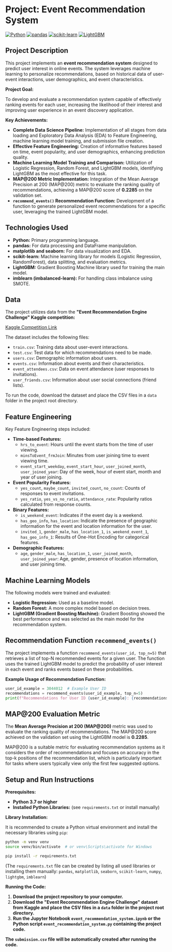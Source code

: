 
# Project: Event Recommendation System

[![Python](https://img.shields.io/badge/Python-3.7+-blue.svg)](https://www.python.org/)
[![pandas](https://img.shields.io/badge/pandas-1.1+-green.svg)](https://pandas.pydata.org/)
[![scikit-learn](https://img.shields.io/badge/scikit--learn-0.23+-orange.svg)](https://scikit-learn.org/stable/)
[![LightGBM](https://img.shields.io/badge/LightGBM-3.0+-lightgreen.svg)](https://lightgbm.readthedocs.io/en/latest/)

## Project Description

This project implements an **event recommendation system** designed to predict user interest in online events. The system leverages machine learning to personalize recommendations, based on historical data of user-event interactions, user demographics, and event characteristics.

**Project Goal:**

To develop and evaluate a recommendation system capable of effectively ranking events for each user, increasing the likelihood of their interest and improving user experience in an event discovery application.

**Key Achievements:**

* **Complete Data Science Pipeline:** Implementation of all stages from data loading and Exploratory Data Analysis (EDA) to Feature Engineering, machine learning model training, and submission file creation.
* **Effective Feature Engineering:** Creation of informative features based on time, event popularity, and user demographics, enhancing prediction quality.
* **Machine Learning Model Training and Comparison:**  Utilization of Logistic Regression, Random Forest, and LightGBM models, identifying LightGBM as the most effective for this task.
* **MAP@200 Metric Implementation:** Integration of the Mean Average Precision at 200 (MAP@200) metric to evaluate the ranking quality of recommendations, achieving a MAP@200 score of **0.2285** on the validation set.
* **`recommend_events()` Recommendation Function:** Development of a function to generate personalized event recommendations for a specific user, leveraging the trained LightGBM model.

## Technologies Used

* **Python:** Primary programming language.
* **pandas:** For data processing and DataFrame manipulation.
* **matplotlib and seaborn:** For data visualization and EDA.
* **scikit-learn:** Machine learning library for models (Logistic Regression, RandomForest), data splitting, and evaluation metrics.
* **LightGBM:** Gradient Boosting Machine library used for training the main model.
* **imblearn (imbalanced-learn):** For handling class imbalance using SMOTE.

## Data

The project utilizes data from the **"Event Recommendation Engine Challenge" Kaggle competition:**

[Kaggle Competition Link](https://www.kaggle.com/competitions/event-recommendation-engine-challenge)

The dataset includes the following files:

* `train.csv`: Training data about user-event interactions.
* `test.csv`: Test data for which recommendations need to be made.
* `users.csv`: Demographic information about users.
* `events.csv`: Information about events and their characteristics.
* `event_attendees.csv`: Data on event attendance (user responses to invitations).
* `user_friends.csv`: Information about user social connections (friend lists).

To run the code, download the dataset and place the CSV files in a `data` folder in the project root directory.

## Feature Engineering

Key Feature Engineering steps included:

* **Time-based Features:**
    * `hrs_to_event`: Hours until the event starts from the time of user viewing.
    * `minsToEvent_frmJoin`: Minutes from user joining time to event viewing time.
    * `event_start_weekday`, `event_start_hour`, `user_joined_month`, `user_joined_year`: Day of the week, hour of event start, month and year of user joining.
* **Event Popularity Features:**
    * `yes_count`, `maybe_count`, `invited_count`, `no_count`: Counts of responses to event invitations.
    * `yes_ratio`, `yes_vs_no_ratio`, `attendance_rate`: Popularity ratios calculated from response counts.
* **Binary Features:**
    * `is_weekend_event`: Indicates if the event day is a weekend.
    * `has_geo_info`, `has_location`: Indicate the presence of geographic information for the event and location information for the user.
    * `invited_1`, `gender_male`, `has_location_1`, `is_weekend_event_1`, `has_geo_info_1`: Results of One-Hot Encoding for categorical features.
* **Demographic Features:**
    * `age`, `gender_male`, `has_location_1`, `user_joined_month`, `user_joined_year`: Age, gender, presence of location information, and user joining time.

## Machine Learning Models

The following models were trained and evaluated:

* **Logistic Regression:** Used as a baseline model.
* **Random Forest:** A more complex model based on decision trees.
* **LightGBM (Gradient Boosting Machine):** Gradient Boosting showed the best performance and was selected as the main model for the recommendation system.


## Recommendation Function `recommend_events()`

The project implements a function `recommend_events(user_id, top_n=5)` that retrieves a list of top-N recommended events for a given user. The function uses the trained LightGBM model to predict the probability of user interest in each event and ranks events based on these probabilities.

**Example Usage of Recommendation Function:**

```python
user_id_example = 3044012  # Example User ID
recommendations = recommend_events(user_id_example, top_n=5)
print(f"Recommendations for User ID {user_id_example}: {recommendations}")
```

## MAP@200 Evaluation Metric

The **Mean Average Precision at 200 (MAP@200)** metric was used to evaluate the ranking quality of recommendations. The MAP@200 score achieved on the validation set using the LightGBM model is **0.2285**.

MAP@200 is a suitable metric for evaluating recommendation systems as it considers the order of recommendations and focuses on accuracy in the top-k positions of the recommendation list, which is particularly important for tasks where users typically view only the first few suggested options.

## Setup and Run Instructions

**Prerequisites:**

* **Python 3.7 or higher**
* **Installed Python Libraries:** (see `requirements.txt` or install manually)

**Library Installation:**

It is recommended to create a Python virtual environment and install the necessary libraries using `pip`:

```bash
python -m venv venv
source venv/bin/activate  # or venv\Scripts\activate for Windows

pip install -r requirements.txt
```

(The `requirements.txt` file can be created by listing all used libraries or installing them manually: `pandas`, `matplotlib`, `seaborn`, `scikit-learn`, `numpy`, `lightgbm`, `imblearn`)

**Running the Code:**

1. **Download the project repository to your computer.**
2. **Download the "Event Recommendation Engine Challenge" dataset from Kaggle and place the CSV files in a `data` folder in the project root directory.**
3. **Run the Jupyter Notebook `event_recommendation_system.ipynb` or the Python script `event_recommendation_system.py` containing the project code.**

**The `submission.csv` file will be automatically created after running the code.**
